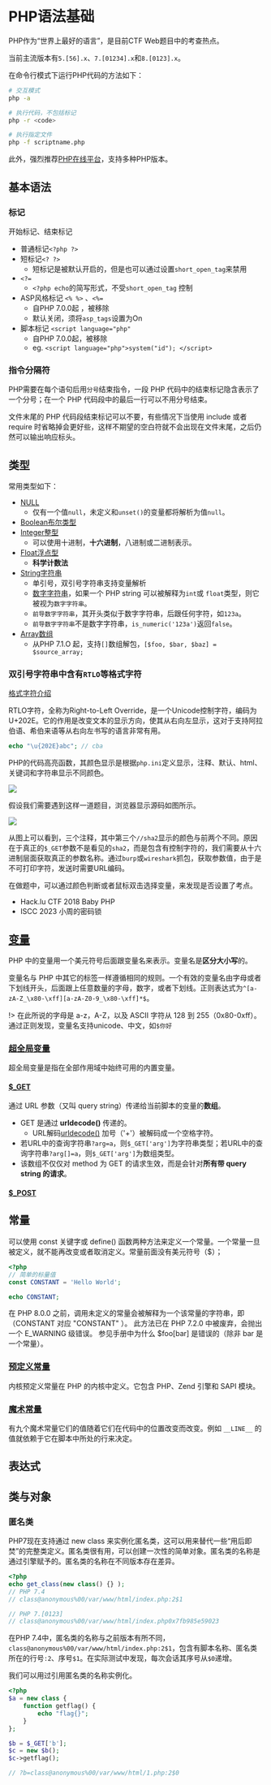 # PHP语法基础

PHP作为“世界上最好的语言”，是目前CTF Web题目中的考查热点。

当前主流版本有`5.[56].x`、`7.[01234].x`和`8.[0123].x`。

在命令行模式下运行PHP代码的方法如下：

```bash
# 交互模式
php -a

# 执行代码，不包括标记
php -r <code>

# 执行指定文件
php -f scriptname.php
```

此外，强烈推荐[PHP在线平台](https://onlinephp.io/)，支持多种PHP版本。


## 基本语法
### 标记

开始标记、结束标记

- 普通标记`<?php ?>`
- 短标记`<? ?>`
  - 短标记是被默认开启的，但是也可以通过设置`short_open_tag`来禁用
- `<?=`
  - `<?php echo`的简写形式，不受`short_open_tag` 控制
- ASP风格标记 `<% %>` 、`<%=`
  - 自PHP 7.0.0起 ，被移除
  - 默认关闭，须将`asp_tags`设置为On
- 脚本标记 `<script language="php"`
  - 自PHP 7.0.0起，被移除
  - eg. `<script language="php">system("id"); </script>`

### 指令分隔符

PHP需要在每个语句后用`分号`结束指令，一段 PHP 代码中的结束标记隐含表示了一个分号；在一个 PHP 代码段中的最后一行可以不用分号结束。

文件末尾的 PHP 代码段结束标记可以不要，有些情况下当使用 include 或者 require 时省略掉会更好些，这样不期望的空白符就不会出现在文件末尾，之后仍然可以输出响应标头。

## 类型

常用类型如下：

- [NULL](https://www.php.net/manual/zh/language.types.null.php)
  - 仅有一个值`null`，未定义和`unset()`的变量都将解析为值`null`。
- [Boolean布尔类型](https://www.php.net/manual/zh/language.types.boolean.php)
- [Integer整型](https://www.php.net/manual/zh/language.types.integer.php)
  - 可以使用十进制，**十六进制**，八进制或二进制表示。
- [Float浮点型](https://www.php.net/manual/zh/language.types.float.php)
  - **科学计数法**
- [String字符串](https://www.php.net/manual/zh/language.types.string.php)
  - 单引号，双引号字符串支持变量解析
  - [数字字符串](https://www.php.net/manual/zh/language.types.numeric-strings.php)，如果一个 PHP string 可以被解释为`int`或 `float`类型，则它被视为`数字字符串`。
  - `前导数字字符串`，其开头类似于数字字符串，后跟任何字符，如`123a`。
  - `前导数字字符串`不是数字字符串，`is_numeric('123a')`返回`false`。
- [Array数组](https://www.php.net/manual/zh/language.types.array.php)
  - 从PHP 7.1.O 起，支持`[]`数组解包，`[$foo, $bar, $baz] = $source_array;`

### 双引号字符串中含有`RTLO`等格式字符

[格式字符介绍](https://www.w3.org/International/questions/qa-bidi-unicode-controls#basedirection)

RTLO字符，全称为Right-to-Left Override，是一个Unicode控制字符，编码为U+202E。它的作用是改变文本的显示方向，使其从右向左显示，这对于支持阿拉伯语、希伯来语等从右向左书写的语言非常有用。

```php
echo "\u{202E}abc"; // cba
```

PHP的代码高亮函数，其颜色显示是根据`php.ini`定义显示，注释、默认、html、关键词和字符串显示不同颜色。

![](http://oss.dropsec.xyz/book/phpinfo-highlight.png)


假设我们需要遇到这样一道题目，浏览器显示源码如图所示。

![](http://oss.dropsec.xyz/book/RTLO1.png)

从图上可以看到，三个注释，其中第三个`//sha2`显示的颜色与前两个不同。原因在于真正的`$_GET`参数不是看见的`sha2`，而是包含有控制字符的，我们需要从十六进制层面获取真正的参数名称。通过`burp`或`wireshark`抓包，获取参数值，由于是不可打印字符，发送时需要URL编码。 

在做题中，可以通过颜色判断或者鼠标双击选择变量，来发现是否设置了考点。

- Hack.lu CTF 2018 Baby PHP
- ISCC 2023 小周的密码锁

## [变量](https://www.php.net/manual/zh/language.variables.basics.php)

PHP 中的变量用一个美元符号后面跟变量名来表示。变量名是**区分大小写**的。

变量名与 PHP 中其它的标签一样遵循相同的规则。一个有效的变量名由字母或者下划线开头，后面跟上任意数量的字母，数字，或者下划线。正则表达式为`^[a-zA-Z_\x80-\xff][a-zA-Z0-9_\x80-\xff]*$`。

!> 在此所说的字母是 a-z，A-Z，以及 ASCII 字符从 128 到 255（0x80-0xff）。通过正则发现，变量名支持unicode、中文，如`$你好`


### [超全局变量](https://www.php.net/manual/zh/language.variables.superglobals.php)


超全局变量是指在全部作用域中始终可用的内置变量。

#### [$_GET](https://www.php.net/manual/zh/reserved.variables.get.php)

通过 URL 参数（又叫 query string）传递给当前脚本的变量的**数组**。

- GET 是通过 **urldecode()** 传递的。
  - URL解码[urldecode()](https://www.php.net/manual/zh/function.urldecode.php) 加号（'+'）被解码成一个空格字符。
- 若URL中的查询字符串`?arg=a`，则`$_GET['arg']`为字符串类型；若URL中的查询字符串`?arg[]=a`，则`$_GET['arg']`为数组类型。
- 该数组不仅仅对 method 为 GET 的请求生效，而是会针对**所有带 query string 的请求**。

#### [$_POST](https://www.php.net/manual/zh/reserved.variables.post.php)
## 常量

可以使用 const 关键字或 define() 函数两种方法来定义一个常量。一个常量一旦被定义，就不能再改变或者取消定义。常量前面没有美元符号（$）；

```php
<?php
// 简单的标量值
const CONSTANT = 'Hello World';

echo CONSTANT;
```

在 PHP 8.0.0 之前，调用未定义的常量会被解释为一个该常量的字符串，即（CONSTANT 对应 "CONSTANT" ）。 此方法已在 PHP 7.2.0 中被废弃，会抛出一个 E_WARNING 级错误。
参见手册中为什么 $foo[bar] 是错误的（除非 bar 是一个常量）。

### [预定义常量](https://www.php.net/manual/zh/reserved.constants.php)

内核预定义常量在 PHP 的内核中定义。它包含 PHP、Zend 引擎和 SAPI 模块。

### [魔术常量](https://www.php.net/manual/zh/language.constants.magic.php)

有九个魔术常量它们的值随着它们在代码中的位置改变而改变。例如 `__LINE__` 的值就依赖于它在脚本中所处的行来决定。

## 表达式

## 类与对象

### 匿名类

PHP7现在支持通过 new class 来实例化匿名类，这可以用来替代一些“用后即焚”的完整类定义。匿名类很有用，可以创建一次性的简单对象。匿名类的名称是通过引擎赋予的。匿名类的名称在不同版本存在差异。

```php
<?php
echo get_class(new class() {} );
// PHP 7.4 
// class@anonymous%00/var/www/html/index.php:2$1

// PHP 7.[0123]
// class@anonymous%00/var/www/html/index.php0x7fb985e59023
```

在PHP 7.4中，匿名类的名称与之前版本有所不同，`class@anonymous%00/var/www/html/index.php:2$1`，包含有脚本名称、匿名类所在的行号`:2`、序号`$1`。在实际测试中发现，每次会话其序号从`$0`递增。

我们可以用过引用匿名类的名称实例化。

```php
<?php
$a = new class {
    function getflag() {
        echo "flag{}";
    }
};

$b = $_GET['b'];
$c = new $b();
$c->getflag();

// ?b=class@anonymous%00/var/www/html/1.php:2$0
```
